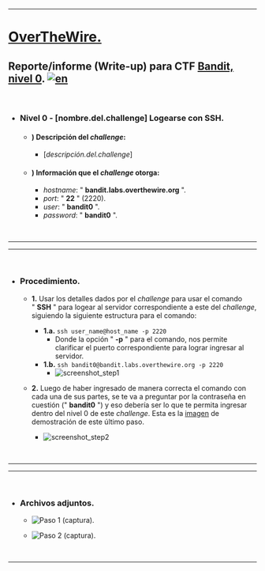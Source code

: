 ___

# [OverTheWire.](sitio.url)

## Reporte/informe (Write-up) para CTF [Bandit, nivel 0](https://overthewire.org/wargames/bandit/bandit0.html). [![en](https://img.shields.io/badge/lang-en-red.svg)](https://github.com/frandausmeier/CTF_Write-Ups/blob/master/OverTheWire/Bandit/Level_0/Bandit_Level_0_(eng).md)

<br>

- ### Nivel 0 - [nombre.del.challenge] Logearse con SSH.
	- #### ) Descripción del _challenge_:
		- [_descripción.del.challenge_]
	- #### ) Información que el _challenge_ otorga:
		-   *hostname*: \" **bandit.labs.overthewire.org** \".
		-   *port*: \" **22** \" (2220).
		-   *user*: \" **bandit0** \".
		-   *password*: \" **bandit0** \".

<br>

___
___

<br>

- ### Procedimiento.
	- **1.**  Usar los detalles dados por el _challenge_ para usar el comando " **SSH** " para logear al servidor correspondiente a este del _challenge_, siguiendo la siguiente estructura para el comando:
		- **1.a.** `ssh user_name@host_name -p 2220`
			- Donde la opción " **-p** " para el comando, nos permite clarificar el puerto correspondiente para lograr ingresar al servidor.
		- **1.b.** `ssh bandit0@bandit.labs.overthewire.org -p 2220`
			- ![screenshot_step1](https://github.com/frandausmeier/CTF_Write-Ups/assets/71414554/54930be3-99a4-4fd0-b27f-bb1feecd2324)
  
	- **2.**  Luego de haber ingresado de manera correcta el comando con cada una de sus partes, se te va a preguntar por la contraseña en cuestión (" **bandit0** ") y eso debería ser lo que te permita ingresar dentro del nivel 0 de este _challenge_. Esta es la [imagen](https://user-images.githubusercontent.com/71414554/244973930-6f71eb9c-135d-49c2-adca-250e8517409f.png) de demostración de este último paso.
		-  ![screenshot_step2](https://github.com/frandausmeier/CTF_Write-Ups/assets/71414554/c531b3ab-136b-4d7c-afd9-338ad99b2644)

<br>

___
___

<br>

- ### Archivos adjuntos.

	- ![Paso 1 (captura).](https://github.com/frandausmeier/CTF_Write-Ups/assets/71414554/54930be3-99a4-4fd0-b27f-bb1feecd2324)
		
	- ![Paso 2 (captura).](https://github.com/frandausmeier/CTF_Write-Ups/assets/71414554/c531b3ab-136b-4d7c-afd9-338ad99b2644)

<br>

___
